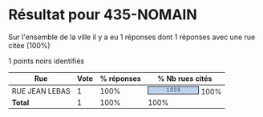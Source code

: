 # Résultat pour 435-NOMAIN

Sur l'ensemble de la ville il y a eu 1 réponses dont 1 réponses avec une rue citée (100%)

1 points noirs identifiés

| Rue | Vote | % réponses | % Nb rues cités|
|-----|------|------------|----------------|
| RUE JEAN LEBAS | 1 | 100% | <img src="../../img/bar_100.gif" />&nbsp;100%|
| **Total** | 1 | 100% | 100%|
